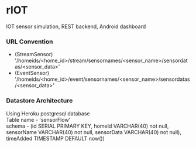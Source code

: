 # rIOT
IOT sensor simulation, REST backend, Android dashboard

### URL Convention
- (StreamSensor) '/homeids/<home_id>/stream/sensornames/<sensor_name>/sensordatas/<sensor_data>'
- (EventSensor)  '/homeids/<home_id>/event/sensornames/<sensor_name>/sensordatas/<sensor_data>'

### Datastore Architecture
Using Heroku postgresql database  
Table name - 'sensorFlow'  
schema - (id SERIAL PRIMARY KEY, homeId VARCHAR(40) not null, sensorName VARCHAR(40) not null, sensorData VARCHAR(40) not null), timeAdded TIMESTAMP DEFAULT now())
